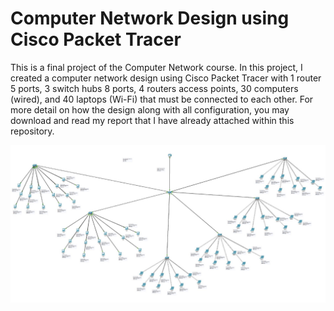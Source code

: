 # Computer Network Design using Cisco Packet Tracer
This is a final project of the Computer Network course. In this project, I created a computer network design using Cisco Packet Tracer with 1 router 5 ports, 3 switch hubs 8 ports, 4 routers access points, 30 computers (wired), and 40 laptops (Wi-Fi) that must be connected to each other. For more detail on how the design along with all configuration, you may download and read my report that I have already attached within this repository.

![](comnet.png)
